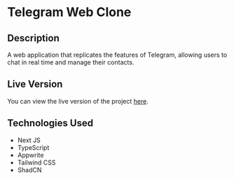 # Telegram Web Clone

## Description

A web application that replicates the features of Telegram, allowing users to chat in real time and manage their contacts.

## Live Version

You can view the live version of the project [here](https://telegram-clone-web-app.vercel.app).

## Technologies Used

- Next JS
- TypeScript
- Appwrite
- Tailwind CSS
- ShadCN
